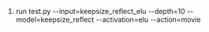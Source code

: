 1. run test.py --input=keepsize_reflect_elu --depth=10 --model=keepsize_reflect --activation=elu --action=movie

